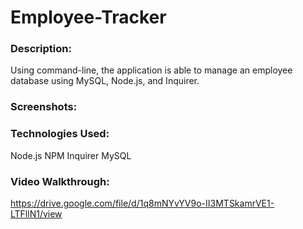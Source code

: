 # Employee-Tracker

### Description:
Using command-line, the application is able to manage an employee database using MySQL, Node.js, and Inquirer.

### Screenshots:






### Technologies Used:
Node.js
NPM
Inquirer
MySQL

### Video Walkthrough:
https://drive.google.com/file/d/1q8mNYvYV9o-II3MTSkamrVE1-LTFllN1/view
